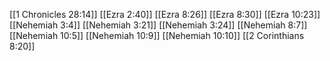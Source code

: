 [[1 Chronicles 28:14]]
[[Ezra 2:40]]
[[Ezra 8:26]]
[[Ezra 8:30]]
[[Ezra 10:23]]
[[Nehemiah 3:4]]
[[Nehemiah 3:21]]
[[Nehemiah 3:24]]
[[Nehemiah 8:7]]
[[Nehemiah 10:5]]
[[Nehemiah 10:9]]
[[Nehemiah 10:10]]
[[2 Corinthians 8:20]]
